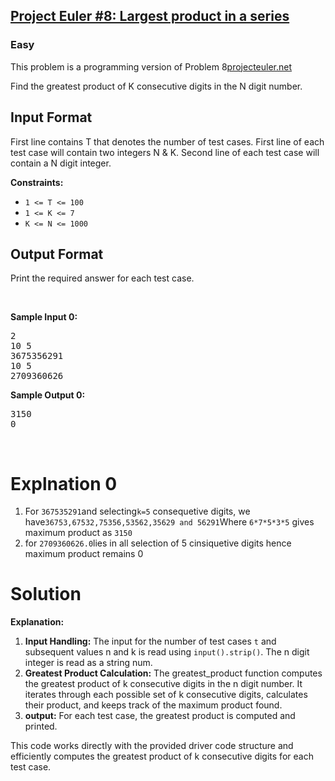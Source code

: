<h2>
<a href="https://www.hackerrank.com/contests/projecteuler/challenges/euler008/problem">Project Euler #8: Largest product in a series</a></h2>
<h3>Easy</h3>
<p>This problem is a programming version of Problem 8<a href="https://projecteuler.net/">projecteuler.net</a></p>
<p>Find the greatest product of K consecutive digits in the N digit number.</p>

<h2>Input Format</h2>
<p>First line contains T that denotes the number of test cases.
First line of each test case will contain two integers N & K.
Second line of each test case will contain a N digit integer.</p>


<p><strong>Constraints:</strong></p>

<ul>
	<li><code>1 &lt;= T &lt;= 100</code></li>
	<li><code>1 &lt;= K &lt;= 7</code></li>
  <li><code>K &lt;= N &lt;= 1000</code></li>
</ul>

<h2> Output Format</h2>
<p>Print the required answer for each test case.</p>
<p>&nbsp;</p>
<p><strong class="example">Sample Input 0:</strong></p>
<pre>
2
10 5 
3675356291
10 5 
2709360626
</pre>
<p><strong class="example">Sample Output 0:</strong></p>
<pre>
3150
0
</pre>
<p>&nbsp;</p>

<h1>Explnation 0</h1>
<p>
  <ol> 
    <li>For <code>367535291</code>and selecting<code>k=5</code> consequetive digits, we have<code>36753,67532,75356,53562,35629 and 56291</code>Where <code>6*7*5*3*5</code> gives maximum product as <code>3150</code></li>
    <li>for <code>2709360626.0</code>lies in all selection of 5 cinsiquetive digits hence maximum product remains 0</li>
  </ol>
</p>


<h1>Solution</h1>

<p><b>Explanation:</b>
  <ol>
    <li><b>Input Handling:</b> The input for the number of test cases <code>t</code> and subsequent values n and k is read using <code>input().strip()</code>.
The n digit integer is read as a string num.</li>
    <li><b>Greatest Product Calculation:</b> The greatest_product function computes the greatest product of k consecutive digits in the n digit number.
It iterates through each possible set of k consecutive digits, calculates their product, and keeps track of the maximum product found.</li>
	  <li><b>output:</b> For each test case, the greatest product is computed and printed.</li>
</ol>
</p>
</p>
<p>This code works directly with the provided driver code structure and efficiently computes the greatest product of k consecutive digits for each test case.</p>
